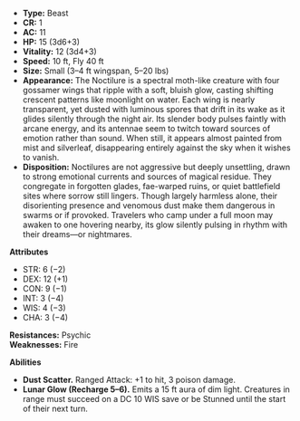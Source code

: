 - **Type:** Beast
- **CR:** 1
- **AC:** 11
- **HP:** 15 (3d6+3)
- **Vitality:** 12 (3d4+3)
- **Speed:** 10 ft, Fly 40 ft
- **Size:** Small (3–4 ft wingspan, 5–20 lbs)
- **Appearance:** The Noctilure is a spectral moth-like creature with four gossamer wings that ripple with a soft, bluish glow, casting shifting crescent patterns like moonlight on water. Each wing is nearly transparent, yet dusted with luminous spores that drift in its wake as it glides silently through the night air. Its slender body pulses faintly with arcane energy, and its antennae seem to twitch toward sources of emotion rather than sound. When still, it appears almost painted from mist and silverleaf, disappearing entirely against the sky when it wishes to vanish.
- **Disposition:** Noctilures are not aggressive but deeply unsettling, drawn to strong emotional currents and sources of magical residue. They congregate in forgotten glades, fae-warped ruins, or quiet battlefield sites where sorrow still lingers. Though largely harmless alone, their disorienting presence and venomous dust make them dangerous in swarms or if provoked. Travelers who camp under a full moon may awaken to one hovering nearby, its glow silently pulsing in rhythm with their dreams—or nightmares.

**Attributes**
- STR: 6 (−2)
- DEX: 12 (+1)
- CON: 9 (−1)
- INT: 3 (−4)
- WIS: 4 (−3)
- CHA: 3 (−4)

**Resistances:** Psychic  
**Weaknesses:** Fire

**Abilities**
- **Dust Scatter.** Ranged Attack: +1 to hit, 3 poison damage.
- **Lunar Glow (Recharge 5–6).** Emits a 15 ft aura of dim light. Creatures in range must succeed on a DC 10 WIS save or be Stunned until the start of their next turn.